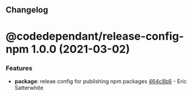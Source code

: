 ## Changelog

# @codedependant/release-config-npm 1.0.0 (2021-03-02)


### Features

* **package**: releae config for publishing npm packages [464c8b6](https://github.com/esatterwhite/semantic-release-tools/commit/464c8b6d5aa6269703a57f2e3ec7283db2fbe05d) - Eric Satterwhite
